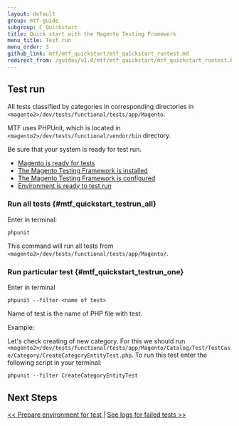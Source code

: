 ```yaml
---
layout: default
group: mtf-guide
subgroup: C_Quickstart
title: Quick start with the Magento Testing Framework
menu_title: Test run
menu_order: 3
github_link: mtf/mtf_quickstart/mtf_quickstart_runtest.md
redirect_from: /guides/v1.0/mtf/mtf_quickstart/mtf_quickstart_runtest.html
---
```

<h2 id="mtf_quickstart_testrun">Test run</h2>

All tests classified by categories in corresponding directories in `<magento2>/dev/tests/functional/tests/app/Magento`.

MTF uses PHPUnit, which is located in `<magento2>/dev/tests/functional/vendor/bin` directory.

Be sure that your system is ready for test run.

- <a href="{{site.gdeurl}}mtf/mtf_installation.html#mtf_install_pre">Magento is ready for tests</a>
- <a href="{{site.gdeurl}}mtf/mtf_installation.html#mtf_install_check">The Magento Testing Framework is installed</a>
- <a href="{{site.gdeurl}}mtf/mtf_quickstart/mtf_quickstart_config.html">The Magento Testing Framework is configured</a>
- <a href="{{site.gdeurl}}mtf/mtf_quickstart/mtf_quickstart_environmemt.html">Environment is ready to test run</a>

### Run all tests {#mtf_quickstart_testrun_all}

Enter in terminal:

    phpunit

This command will run all tests from `<magento2>/dev/tests/functional/tests/app/Magento/`.

### Run particular test {#mtf_quickstart_testrun_one}

Enter in terminal

    phpunit --filter <name of test>

Name of test is the name of PHP file with test.

Example:

Let's check creating of new category. For this we should run `<magento2>/dev/tests/functional/tests/app/Magento/Catalog/Test/TestCase/Category/CreateCategoryEntityTest.php`. To run this test enter the following script in your terminal:

    phpunit --filter CreateCategoryEntityTest

<h2 id="mtf_install_pre">Next Steps</h2>
<a href="{{ site.gdeurl }}mtf/mtf_quickstart/mtf_quickstart_environmemt.html">&lt;&lt; Prepare environment for test </a> | <a href="{{ site.gdeurl }}mtf/mtf_quickstart/mtf_quickstart_logs.html"> See logs for failed tests &gt;&gt;</a>
